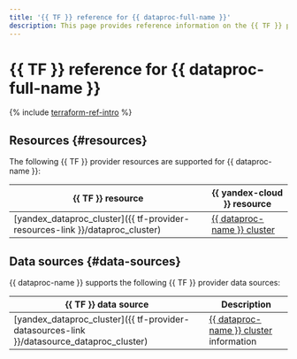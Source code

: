 ```yaml
---
title: '{{ TF }} reference for {{ dataproc-full-name }}'
description: This page provides reference information on the {{ TF }} provider resources and data sources supported for {{ dataproc-name }}.
---
```


# {{ TF }} reference for {{ dataproc-full-name }}

{% include [terraform-ref-intro](../_includes/terraform-ref-intro.md) %}

## Resources {#resources}

The following {{ TF }} provider resources are supported for {{ dataproc-name }}:

| **{{ TF }} resource** | **{{ yandex-cloud }} resource** |
| --- | --- |
| [yandex_dataproc_cluster]({{ tf-provider-resources-link }}/dataproc_cluster) | [{{ dataproc-name }} cluster](./concepts/index.md#resources) |

## Data sources {#data-sources}

{{ dataproc-name }} supports the following {{ TF }} provider data sources:

| **{{ TF }} data source** | **Description** |
| --- | --- |
| [yandex_dataproc_cluster]({{ tf-provider-datasources-link }}/datasource_dataproc_cluster) | [{{ dataproc-name }} cluster](./concepts/index.md#resources) information |